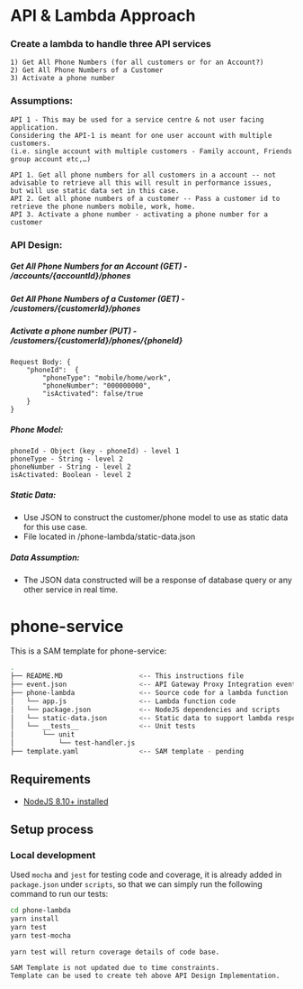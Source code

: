 # API & Lambda Approach

### Create a lambda to handle three API services
```
1) Get All Phone Numbers (for all customers or for an Account?)
2) Get All Phone Numbers of a Customer
3) Activate a phone number
```

### Assumptions:
```
API 1 - This may be used for a service centre & not user facing application.
Considering the API-1 is meant for one user account with multiple customers.
(i.e. single account with multiple customers - Family account, Friends group account etc,…)

API 1. Get all phone numbers for all customers in a account -- not advisable to retrieve all this will result in performance issues, 
but will use static data set in this case.
API 2. Get all phone numbers of a customer -- Pass a customer id to retrieve the phone numbers mobile, work, home.
API 3. Activate a phone number - activating a phone number for a customer
```


### API Design:


##### Get All Phone Numbers for an Account (GET) - /accounts/{accountId}/phones

##### Get All Phone Numbers of a Customer (GET) - /customers/{customerId}/phones

##### Activate a phone number (PUT) - /customers/{customerId}/phones/{phoneId}
```
Request Body: {
	"phoneId":  {
		"phoneType": "mobile/home/work",
		"phoneNumber": "000000000",
		"isActivated": false/true
	}
}
```

##### Phone Model:
```
phoneId - Object (key - phoneId) - level 1
phoneType - String - level 2
phoneNumber - String - level 2
isActivated: Boolean - level 2
```

##### Static Data:
* Use JSON to construct the customer/phone model to use as static data for this use case.
* File located in /phone-lambda/static-data.json
##### Data Assumption:
* The JSON data constructed will be a response of database query or any other service in real time.


# phone-service

This is a SAM template for phone-service:

```bash
.
├── README.MD                   <-- This instructions file
├── event.json                  <-- API Gateway Proxy Integration event payload
├── phone-lambda                <-- Source code for a lambda function
│   └── app.js                  <-- Lambda function code
│   └── package.json            <-- NodeJS dependencies and scripts
│   └── static-data.json        <-- Static data to support lambda response
│   └── __tests__               <-- Unit tests
│       └── unit
│           └── test-handler.js
├── template.yaml               <-- SAM template - pending
```

## Requirements

* [NodeJS 8.10+ installed](https://nodejs.org/en/download/)

## Setup process

### Local development

Used `mocha` and `jest` for testing code and coverage, it is already added in `package.json` under `scripts`, so that we can simply run the following command to run our tests:

```bash
cd phone-lambda
yarn install
yarn test
yarn test-mocha
```

```
yarn test will return coverage details of code base.

SAM Template is not updated due to time constraints. 
Template can be used to create teh above API Design Implementation.
```

